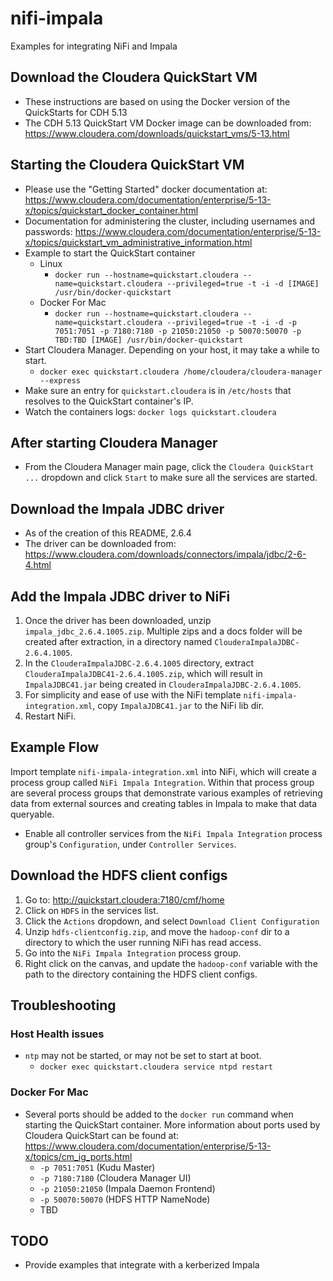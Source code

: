 # nifi-impala
Examples for integrating NiFi and Impala

## Download the Cloudera QuickStart VM
- These instructions are based on using the Docker version of the QuickStarts for CDH 5.13
- The CDH 5.13 QuickStart VM Docker image can be downloaded from: https://www.cloudera.com/downloads/quickstart_vms/5-13.html

## Starting the Cloudera QuickStart VM
- Please use the "Getting Started" docker documentation at: https://www.cloudera.com/documentation/enterprise/5-13-x/topics/quickstart_docker_container.html
- Documentation for administering the cluster, including usernames and passwords: https://www.cloudera.com/documentation/enterprise/5-13-x/topics/quickstart_vm_administrative_information.html
- Example to start the QuickStart container
  - Linux
    - `docker run --hostname=quickstart.cloudera --name=quickstart.cloudera --privileged=true -t -i -d [IMAGE] /usr/bin/docker-quickstart`
  - Docker For Mac
    - `docker run --hostname=quickstart.cloudera --name=quickstart.cloudera --privileged=true -t -i -d -p 7051:7051 -p 7180:7180 -p 21050:21050 -p 50070:50070 -p TBD:TBD [IMAGE] /usr/bin/docker-quickstart`
- Start Cloudera Manager.  Depending on your host, it may take a while to start.
  - `docker exec quickstart.cloudera /home/cloudera/cloudera-manager --express`
- Make sure an entry for `quickstart.cloudera` is in `/etc/hosts` that resolves to the QuickStart container's IP.
- Watch the containers logs: `docker logs quickstart.cloudera`

## After starting Cloudera Manager
- From the Cloudera Manager main page, click the `Cloudera QuickStart ...` dropdown and click `Start` to make sure all the services are started.

## Download the Impala JDBC driver
- As of the creation of this README, 2.6.4
- The driver can be downloaded from: https://www.cloudera.com/downloads/connectors/impala/jdbc/2-6-4.html

## Add the Impala JDBC driver to NiFi
1. Once the driver has been downloaded, unzip `impala_jdbc_2.6.4.1005.zip`. Multiple zips and a docs folder will be created after extraction, in a directory named `ClouderaImpalaJDBC-2.6.4.1005`.
1. In the `ClouderaImpalaJDBC-2.6.4.1005` directory, extract `ClouderaImpalaJDBC41-2.6.4.1005.zip`, which will result in `ImpalaJDBC41.jar` being created in `ClouderaImpalaJDBC-2.6.4.1005`.
1. For simplicity and ease of use with the NiFi template `nifi-impala-integration.xml`, copy `ImpalaJDBC41.jar` to the NiFi lib dir.
1. Restart NiFi.

## Example Flow
Import template `nifi-impala-integration.xml` into NiFi, which will create a process group called `NiFi Impala Integration`.  Within that process group are several process groups that demonstrate various examples of retrieving data from external sources and creating tables in Impala to make that data queryable.
- Enable all controller services from the `NiFi Impala Integration` process group's `Configuration`, under `Controller Services`.

## Download the HDFS client configs
1. Go to: http://quickstart.cloudera:7180/cmf/home
1. Click on `HDFS` in the services list.
1. Click the `Actions` dropdown, and select `Download Client Configuration`
1. Unzip `hdfs-clientconfig.zip`, and move the `hadoop-conf` dir to a directory to which the user running NiFi has read access.
1. Go into the `NiFi Impala Integration` process group.
1. Right click on the canvas, and update the `hadoop-conf` variable with the path to the directory containing the HDFS client configs.

## Troubleshooting
### Host Health issues
  - `ntp` may not be started, or may not be set to start at boot.
    - `docker exec quickstart.cloudera service ntpd restart`
### Docker For Mac
  - Several ports should be added to the `docker run` command when starting the QuickStart container.  More information about ports used by Cloudera QuickStart can be found at: https://www.cloudera.com/documentation/enterprise/5-13-x/topics/cm_ig_ports.html
    - `-p 7051:7051` (Kudu Master)
    - `-p 7180:7180` (Cloudera Manager UI)
    - `-p 21050:21050` (Impala Daemon Frontend)
    - `-p 50070:50070` (HDFS HTTP NameNode)
    - TBD

## TODO
- Provide examples that integrate with a kerberized Impala

